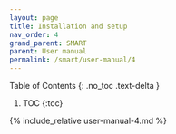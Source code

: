 ```yaml
---
layout: page
title: Installation and setup
nav_order: 4
grand_parent: SMART
parent: User manual
permalink: /smart/user-manual/4
---
```

Table of Contents
{: .no_toc .text-delta }

1. TOC
{:toc}

{% include_relative user-manual-4.md %}
